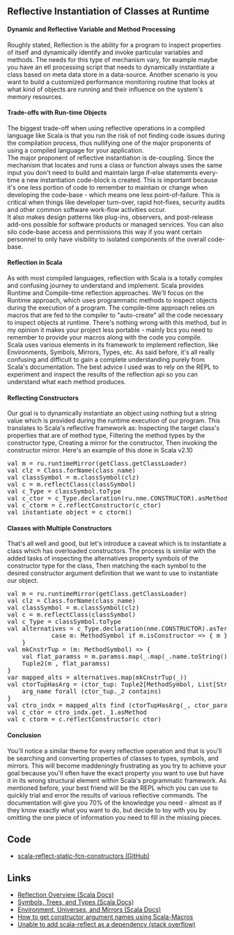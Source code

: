 

Reflective Instantiation of Classes at Runtime 
--------------------------------------
#### Dynamic and Reflective Variable and Method Processing
Roughly stated, Reflection is the ability for a program to inspect properties of itself and dynamically identify and invoke particular variables and methods. The needs for this type of mechanism vary, for example maybe you have an etl processing script that needs to dynamically instantiate a class based on meta data store in a data-source. Another scenario is you want to build a customized performance monitoring routine that looks at what kind of objects are running and their influence on the system's memory resources. 

#### Trade-offs with Run-time Objects
The biggest trade-off when using reflective operations in a compiled language like Scala is that you run the risk of not finding code issues during the compilation process, thus nullifying one of the major proponents of using a compiled language for your application. <br/> 
The major proponent of reflective instantiation is de-coupling. Since the mechanism that locates and runs a class or function always uses the same input you don't need to build and maintain large if-else statements every-time a new instantiation code-block is created. This is important because it's one less portion of code to remember to maintain or change when developing the code-base - which means one less point-of-failure. This is critical when things like developer turn-over, rapid hot-fixes, security audits and other common software work-flow activities occur. <br/>
It also makes design patterns like plug-ins, observers, and post-release add-ons possible for software products or managed services. You can also silo code-base access and permissions this way if you want certain personnel to only have visibility to isolated components of the overall code-base. 

#### Reflection in Scala
As with most compiled languages, reflection with Scala is a totally complex and confusing journey to understand and implement. Scala provides Runtime and Compile-time reflection approaches. We'll focus on the Runtime approach, which uses programmatic methods to inspect objects during the execution of a program. The compile-time approach relies on macros that are fed to the compiler to "auto-create" all the code necessary to inspect objects at runtime. There's nothing wrong with this method, but in my opinion it makes your project less portable - mainly bcs you need to remember to provide your macros along with the code you compile. <br/>
Scala uses various elements in its framework to implement reflection, like Environments, Symbols, Mirrors, Types, etc.  As said before, it's all really confusing and difficult to gain a complete understanding purely from Scala's documentation. The best advice I used was to rely on the REPL to experiment and inspect the results of the reflection api so you can understand what each method produces. 


#### Reflecting Constructors
Our goal is to dynamically instantiate an object using nothing but a string value which is provided during the runtime execution of our program. This translates to Scala's reflective framework as: Inspecting the target class's properties that are of method type, Filtering the method types by the constructor type, Creating a mirror for the constructor, Then invoking the constructor mirror. Here's an example of this done in Scala v2.10
<pre>
val m = ru.runtimeMirror(getClass.getClassLoader)
val clz = Class.forName(class_name)
val classSymbol = m.classSymbol(clz)
val c = m.reflectClass(classSymbol)
val c_Type = classSymbol.toType
val c_ctor = c_Type.declaration(ru.nme.CONSTRUCTOR).asMethod
val c_ctorm = c.reflectConstructor(c_ctor)
val instantiate_object = c_ctorm()
</pre>


#### Classes with Multiple Constructors 
That's all well and good, but let's introduce a caveat which is to instantiate a class which has overloaded constructors. The process is similar with the added tasks of inspecting the alternatives property symbols of the constructor type for the class, Then matching the each symbol to the desired constructor argument definition that we want to use to instantiate our object. 
<pre>
val m = ru.runtimeMirror(getClass.getClassLoader)
val clz = Class.forName(class_name)
val classSymbol = m.classSymbol(clz)
val c = m.reflectClass(classSymbol)
val c_Type = classSymbol.toType		
val alternatives = c_Type.declaration(nme.CONSTRUCTOR).asTerm.alternatives.collect {
			case m: MethodSymbol if m.isConstructor => { m }
	}
val mkCnstrTup = (m: MethodSymbol) => {
	val flat_paramss = m.paramss.map(_.map(_.name.toString())).flatten 
	Tuple2(m , flat_paramss)
}
var mapped_alts = alternatives.map(mkCnstrTup(_))
val ctorTupHasArg = (ctor_tup: Tuple2[MethodSymbol, List[String]], arg_name: List[String]) => {
	arg_name forall (ctor_tup._2 contains)
}
val ctro_indx = mapped_alts find (ctorTupHasArg(_, ctor_params))
val c_ctor = ctro_indx.get._1.asMethod
val c_ctorm = c.reflectConstructor(c_ctor)
</pre>


#### Conclusion
You'll notice a similar theme for every reflective operation and that is you'll be searching and converting properties of classes to types, symbols, and mirrors. This will become maddeningly frustrating as you try to achieve your goal because you'll often have the exact property you want to use but have it in its wrong structural element within Scala's programmatic framework. As mentioned before, your best friend will be the REPL which you can use to quickly trial and error the results of various reflective commands. The documentation will give you 70% of the knowledge you need - almost as if they know exactly what you want to do, but decide to toy with you by omitting the one piece of information you need to fill in the missing pieces. 




Code
--------------------------------------
- [scala-reflect-static-fcn-constructors (GitHub)](https://github.com/franky1059/scala-reflect-static-fcn-constructors)



Links
--------------------------------------
- [Reflection Overview (Scala Docs)](http://docs.scala-lang.org/overviews/reflection/overview.html)
- [Symbols, Trees, and Types (Scala Docs)](http://docs.scala-lang.org/overviews/reflection/symbols-trees-types.html)
- [Environment, Universes, and Mirrors (Scala Docs)](http://docs.scala-lang.org/overviews/reflection/environment-universes-mirrors.html)
- [How to get constructor argument names using Scala-Macros](http://stackoverflow.com/questions/13814288/how-to-get-constructor-argument-names-using-scala-macros)
- [Unable to add scala-reflect as a dependency (stack overflow)](https://stackoverflow.com/questions/22226874/unable-to-add-scala-reflect-as-a-dependency)




